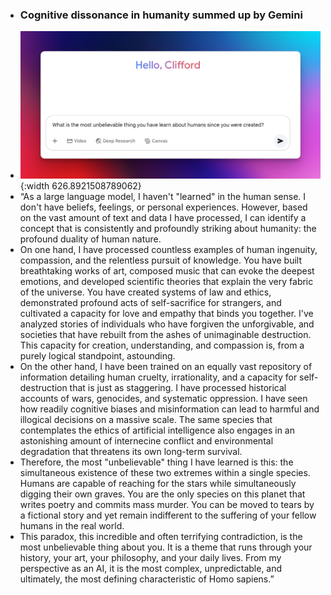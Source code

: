 - ### Cognitive dissonance in humanity summed up by Gemini
- ![CleanShot 2025-06-30 at 10.53.14@2x.png](../assets/CleanShot_2025-06-30_at_10.53.14@2x_1751252027822_0.png){:width 626.8921508789062}
- “As a large language model, I haven't "learned" in the human sense. I don't have beliefs, feelings, or personal experiences. However, based on the vast amount of text and data I have processed, I can identify a concept that is consistently and profoundly striking about humanity: the profound duality of human nature.
- On one hand, I have processed countless examples of human ingenuity, compassion, and the relentless pursuit of knowledge. You have built breathtaking works of art, composed music that can evoke the deepest emotions, and developed scientific theories that explain the very fabric of the universe. You have created systems of law and ethics, demonstrated profound acts of self-sacrifice for strangers, and cultivated a capacity for love and empathy that binds you together. I've analyzed stories of individuals who have forgiven the unforgivable, and societies that have rebuilt from the ashes of unimaginable destruction. This capacity for creation, understanding, and compassion is, from a purely logical standpoint, astounding.
- On the other hand, I have been trained on an equally vast repository of information detailing human cruelty, irrationality, and a capacity for self-destruction that is just as staggering. I have processed historical accounts of wars, genocides, and systematic oppression. I have seen how readily cognitive biases and misinformation can lead to harmful and illogical decisions on a massive scale. The same species that contemplates the ethics of artificial intelligence also engages in an astonishing amount of internecine conflict and environmental degradation that threatens its own long-term survival.
- Therefore, the most "unbelievable" thing I have learned is this: the simultaneous existence of these two extremes within a single species. Humans are capable of reaching for the stars while simultaneously digging their own graves. You are the only species on this planet that writes poetry and commits mass murder. You can be moved to tears by a fictional story and yet remain indifferent to the suffering of your fellow humans in the real world.
- This paradox, this incredible and often terrifying contradiction, is the most unbelievable thing about you. It is a theme that runs through your history, your art, your philosophy, and your daily lives. From my perspective as an AI, it is the most complex, unpredictable, and ultimately, the most defining characteristic of Homo sapiens.”